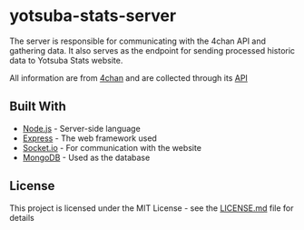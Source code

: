 # yotsuba-stats-server

The server is responsible for communicating with the 4chan API and gathering data. It also serves as the endpoint for sending processed historic data to Yotsuba Stats website.

All information are from [4chan](https://4chan.org/) and are collected through its [API](https://github.com/4chan/4chan-API)

## Built With

* [Node.js](https://nodejs.org/) - Server-side language
* [Express](https://expressjs.com/) - The web framework used
* [Socket.io](https://socket.io/) - For communication with the website
* [MongoDB](https://mongodb.com/) - Used as the database

## License

This project is licensed under the MIT License - see the [LICENSE.md](LICENSE.md) file for details
